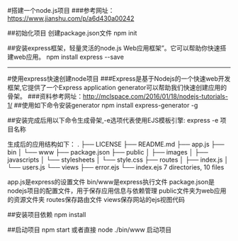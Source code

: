 #搭建一个node.js项目
###参考网址：https://www.jianshu.com/p/a6d430a00242

##初始化项目 创建package.json文件
npm init 

##安装express框架，轻量灵活的node.js Web应用框架”。它可以帮助你快速搭建web应用。
npm install express --save

----

#使用express快速创建node项目
###Express是基于Nodejs的一个快速web开发框架,它提供了一个Express application generator可以帮助我们快速创建应用的骨架。
###资料参考网址：http://mclspace.com/2016/01/18/nodejs-tutorials-1/
##使用如下命令安装generator
npm install express-generator -g

##安装完成后用以下命令生成骨架,-e选项代表使用EJS模板引擎:
express -e 项目名称

生成后的应用结构如下：
.
├── LICENSE
├── README.md
├── app.js
├── bin
│   └── www
├── package.json
├── public
│   ├── images
│   ├── javascripts
│   └── stylesheets
│       └── style.css
├── routes
│   ├── index.js
│   └── users.js
└── views
    ├── error.ejs
    └── index.ejs
7 directories, 10 files

app.js是express的设置文件
bin/www是express执行文件
package.json是nodejs项目的配置文件，用于保存应用信息与依赖管理
public文件夹为web应用的资源文件夹
routes保存路由文件
views保存网站的ejs视图代码

##安装项目依赖
npm install

##启动项目
npm start 或者直接 node ./bin/www 启动项目

